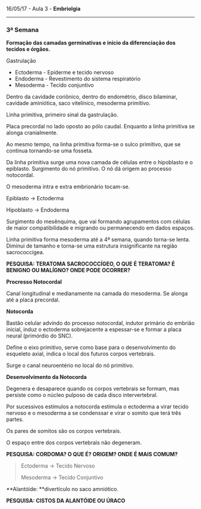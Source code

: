 16/05/17 - Aula 3 - **Embriolgia**

---

### 3ª Semana

**Formação das camadas germinativas e início da diferenciação dos tecidos e órgãos.**

Gastrulação

* Ectoderma - Epiderme e tecido nervoso
* Endoderma - Revestimento do sistema respiratório
* Mesoderma - Tecido conjuntivo

Dentro da cavidade coriônico, dentro do endométrio, disco bilaminar, cavidade aminiótica, saco vitelínico, mesoderma primitivo.

Linha primitiva, primeiro sinal da gastrulação.

Placa precordal no lado oposto ao pólo caudal. Enquanto a linha primitiva se alonga cranialmente.

Ao mesmo tempo, na linha primitiva forma-se o sulco primitivo, que se continua tornando-se uma fosseta.

Da linha primitiva surge uma nova camada de células entre o hipoblasto e o epiblasto. Surgimento do nó primitivo. O nó dá origem ao processo notocordal.

O mesoderma intra e extra embrionário tocam-se.

Epiblasto -&gt; Ectoderma

Hipoblasto -&gt; Endoderma

Surgimento do mesênquima, que vai formando agrupamentos com células de maior compatibilidade e migrando ou permanecendo em dados espaços.

Linha primitiva forma mesoderma até a 4ª semana, quando torna-se lenta. Diminui de tamanho e torna-se uma estrutura insignificante na região sacrococcígea.

**PESQUISA: TERATOMA SACROCOCCÍGEO, O QUE É TERATOMA? É BENIGNO OU MALÍGNO? ONDE PODE OCORRER?**

**Procresso Notocordal**

Canal longitudinal e medianamente na camada do mesoderma. Se alonga até a placa precordal.

**Notocorda**

Bastão celular advindo do processo notocordal, indutor primário do embrião inicial, induz o ectoderma sobrejacente a espessar-se e formar a placa neural \(primórdio do SNC\).

Define o eixo primitivo, serve como base para o desenvolvimento do esqueleto axial, indica o local dos futuros corpos vertebrais.

Surge o canal neuroentério no local do nó primitivo.

**Desenvolvimento da Notocorda**

Degenera e desaparece quando os corpos vertebrais se formam, mas persiste como o núcleo pulposo de cada disco intervertebral.

Por sucessivos estímulos a notocorda estimula o ectoderma a virar tecido nervoso e o mesoderma a se condenssar e virar o somito que terá três partes.

Os pares de somitos são os corpos vertebrais.

O espaço entre dos corpos vertebrais não degeneram.

**PESQUISA: CORDOMA? O QUE É? ORIGEM? ONDE É MAIS COMUM?**

> Ectoderma -&gt; Tecido Nervoso
>
> Mesoderma -&gt; Tecido Conjuntivo

**Alantóide: **divertículo no saco amniótico.

**PESQUISA: CISTOS DA ALANTÓIDE OU ÚRACO**


